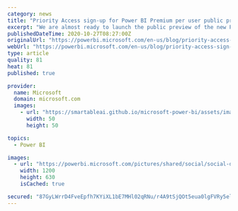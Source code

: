 ```yaml
---
category: news
title: "Priority Access sign-up for Power BI Premium per user public preview now available"
excerpt: "We are almost ready to launch the public preview of the new Power BI Premium per user SKU in early to mid-November.  We are excited to give users access to these capabilities as soon as possible, while at the same time ensuring that we are prioritizing the users/tenants that are most interested in previewing"
publishedDateTime: 2020-10-27T08:27:00Z
originalUrl: "https://powerbi.microsoft.com/en-us/blog/priority-access-sign-up-for-power-bi-premium-per-user-public-preview-now-available/"
webUrl: "https://powerbi.microsoft.com/en-us/blog/priority-access-sign-up-for-power-bi-premium-per-user-public-preview-now-available/"
type: article
quality: 81
heat: 81
published: true

provider:
  name: Microsoft
  domain: microsoft.com
  images:
    - url: "https://smartableai.github.io/microsoft-power-bi/assets/images/organizations/microsoft.com-50x50.jpg"
      width: 50
      height: 50

topics:
  - Power BI

images:
  - url: "https://powerbi.microsoft.com/pictures/shared/social/social-default-image.png"
    width: 1200
    height: 630
    isCached: true

secured: "87GyLWrrD4FveEpfh7KYiXL1bE7MHl02qRNu/r4A9tSjQOt5eua0lgFVRy5elojz0o4uqdtePjVpsxEKDmxmHxlOYJgHGHH2rzBOSdWakGvF6FtXneZ8bR/ewD4E7KRwBa2VVjkIdvU3NQui2UQPkxRqvSqgQRefw0qcCltwB7FPqE1FHndMrnFhvd7wV0qMNI7h7MVFq/nNX1Re4edleaZjiDS3S9u6/X7DaXCHTG95Xgpz1PTaiefqkCmAaHKOttM7nrkhkFA8skakpkB53nOiRTZQwXB8ynNAE8kx7z1m3XcmgiHaViIKxO/YYzy+Cj8ZEL0voVhqwSYOgtHP6KdWDuG3eve22oByjhUIYV4=;ujfUanMFNtsyPTSCTUbAtg=="
---
```


